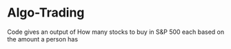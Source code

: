# Algo-Trading
Code gives an output of How many stocks to buy in S&amp;P 500 each based on the amount a person has

